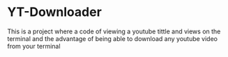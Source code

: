 # YT-Downloader
This is a project where a code of viewing a youtube tittle and views on the terminal and the advantage of being able to download any youtube video from your terminal
